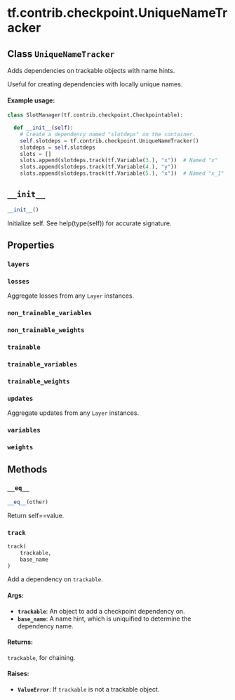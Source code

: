 <div itemscope itemtype="http://developers.google.com/ReferenceObject">
<meta itemprop="name" content="tf.contrib.checkpoint.UniqueNameTracker" />
<meta itemprop="path" content="Stable" />
<meta itemprop="property" content="layers"/>
<meta itemprop="property" content="losses"/>
<meta itemprop="property" content="non_trainable_variables"/>
<meta itemprop="property" content="non_trainable_weights"/>
<meta itemprop="property" content="trainable"/>
<meta itemprop="property" content="trainable_variables"/>
<meta itemprop="property" content="trainable_weights"/>
<meta itemprop="property" content="updates"/>
<meta itemprop="property" content="variables"/>
<meta itemprop="property" content="weights"/>
<meta itemprop="property" content="__eq__"/>
<meta itemprop="property" content="__init__"/>
<meta itemprop="property" content="track"/>
</div>

# tf.contrib.checkpoint.UniqueNameTracker

## Class `UniqueNameTracker`

Adds dependencies on trackable objects with name hints.



<!-- Placeholder for "Used in" -->

Useful for creating dependencies with locally unique names.

#### Example usage:


```python
class SlotManager(tf.contrib.checkpoint.Checkpointable):

  def __init__(self):
    # Create a dependency named "slotdeps" on the container.
    self.slotdeps = tf.contrib.checkpoint.UniqueNameTracker()
    slotdeps = self.slotdeps
    slots = []
    slots.append(slotdeps.track(tf.Variable(3.), "x"))  # Named "x"
    slots.append(slotdeps.track(tf.Variable(4.), "y"))
    slots.append(slotdeps.track(tf.Variable(5.), "x"))  # Named "x_1"
```

<h2 id="__init__"><code>__init__</code></h2>

``` python
__init__()
```

Initialize self.  See help(type(self)) for accurate signature.




## Properties

<h3 id="layers"><code>layers</code></h3>




<h3 id="losses"><code>losses</code></h3>

Aggregate losses from any `Layer` instances.


<h3 id="non_trainable_variables"><code>non_trainable_variables</code></h3>




<h3 id="non_trainable_weights"><code>non_trainable_weights</code></h3>




<h3 id="trainable"><code>trainable</code></h3>




<h3 id="trainable_variables"><code>trainable_variables</code></h3>




<h3 id="trainable_weights"><code>trainable_weights</code></h3>




<h3 id="updates"><code>updates</code></h3>

Aggregate updates from any `Layer` instances.


<h3 id="variables"><code>variables</code></h3>




<h3 id="weights"><code>weights</code></h3>






## Methods

<h3 id="__eq__"><code>__eq__</code></h3>

``` python
__eq__(other)
```

Return self==value.


<h3 id="track"><code>track</code></h3>

``` python
track(
    trackable,
    base_name
)
```

Add a dependency on `trackable`.


#### Args:


* <b>`trackable`</b>: An object to add a checkpoint dependency on.
* <b>`base_name`</b>: A name hint, which is uniquified to determine the dependency
  name.

#### Returns:

`trackable`, for chaining.


#### Raises:


* <b>`ValueError`</b>: If `trackable` is not a trackable object.



